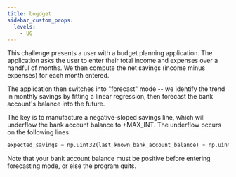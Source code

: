 ```yaml
---
title: bugdget
sidebar_custom_props:
  levels:
    - UG
---
```


This challenge presents a user with a budget planning application.
The application asks the user to enter their total income and expenses
over a handful of months. We then compute the net savings (income minus
expenses) for each month entered.

The application then switches into "forecast" mode -- we identify the
trend in monthly savings by fitting a linear regression, then
forecast the bank account's balance into the future.

The key is to manufacture a negative-sloped savings line, which will
underflow the bank account balance to +MAX_INT. The underflow occurs
on the following lines:

```python
expected_savings = np.uint32(last_known_bank_account_balance) + np.uint32(slope) * count_months_to_predict
```

Note that your bank account balance must be positive before entering
forecasting mode, or else the program quits.